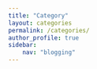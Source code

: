 ```yaml
---
title: "Category"
layout: categories
permalink: /categories/
author_profile: true
sidebar:
    nav: "blogging"
---
```


